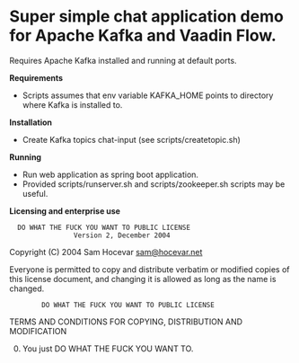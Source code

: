 Super simple chat application demo for Apache Kafka and Vaadin Flow.
==
Requires Apache Kafka installed and running at default ports.

**Requirements**
- Scripts assumes that env variable KAFKA_HOME points to directory where Kafka is installed to.

**Installation**
- Create Kafka topics chat-input (see scripts/createtopic.sh)

**Running**
- Run web application as spring boot application.
- Provided scripts/runserver.sh and scripts/zookeeper.sh scripts may be useful.

**Licensing and enterprise use**

      DO WHAT THE FUCK YOU WANT TO PUBLIC LICENSE 
                    Version 2, December 2004 

 Copyright (C) 2004 Sam Hocevar <sam@hocevar.net> 

 Everyone is permitted to copy and distribute verbatim or modified 
 copies of this license document, and changing it is allowed as long 
 as the name is changed. 

            DO WHAT THE FUCK YOU WANT TO PUBLIC LICENSE 
   TERMS AND CONDITIONS FOR COPYING, DISTRIBUTION AND MODIFICATION 

  0. You just DO WHAT THE FUCK YOU WANT TO.
